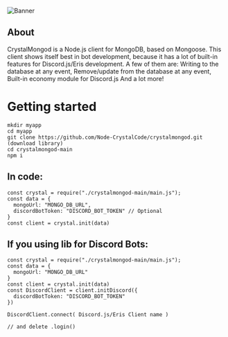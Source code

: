 ![Banner](https://user-images.githubusercontent.com/86841352/124293799-b16cb680-db5f-11eb-878e-2be8b3d85659.png)

## About 
CrystalMongod is a Node.js client for MongoDB, based on Mongoose.
This client shows itself best in bot development, because it has a lot of built-in features for Discord.js/Eris development.
A few of them are:
Writing to the database at any event,
Remove/update from the database at any event,
Built-in economy module for Discord.js
And a lot more!

# Getting started
```shell
mkdir myapp
cd myapp
git clone https://github.com/Node-CrystalCode/crystalmongod.git  (download library)
cd crystalmongod-main
npm i
```

## In code:
```shell
const crystal = require("./crystalmongod-main/main.js");
const data = {
  mongoUrl: "MONGO_DB_URL",
  discordBotToken: "DISCORD_BOT_TOKEN" // Optional
}
const client = crystal.init(data)
```

## If you using lib for Discord Bots:
```shell
const crystal = require("./crystalmongod-main/main.js");
const data = {
  mongoUrl: "MONGO_DB_URL"
}
const client = crystal.init(data)
const DiscordClient = client.initDiscord({
  discordBotToken: "DISCORD_BOT_TOKEN"
})

DiscordClient.connect( Discord.js/Eris Client name )

// and delete .login()

```

